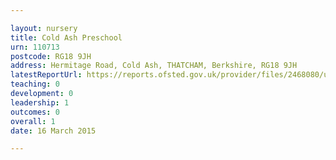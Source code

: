 ```yaml
---

layout: nursery
title: Cold Ash Preschool
urn: 110713
postcode: RG18 9JH
address: Hermitage Road, Cold Ash, THATCHAM, Berkshire, RG18 9JH
latestReportUrl: https://reports.ofsted.gov.uk/provider/files/2468080/urn/110713.pdf
teaching: 0
development: 0
leadership: 1
outcomes: 0
overall: 1
date: 16 March 2015

---
```

